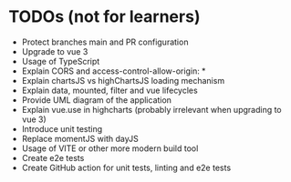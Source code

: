 # TODOs (not for learners)

- Protect branches main and PR configuration
- Upgrade to vue 3
- Usage of TypeScript
- Explain CORS and access-control-allow-origin: *
- Explain chartsJS vs highChartsJS loading mechanism
- Explain data, mounted, filter and vue lifecycles
- Provide UML diagram of the application
- Explain vue.use in highcharts (probably irrelevant when upgrading to vue 3)
- Introduce unit testing
- Replace momentJS with dayJS
- Usage of VITE or other more modern build tool
- Create e2e tests
- Create GitHub action for unit tests, linting and e2e tests
